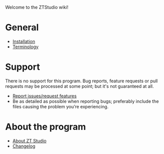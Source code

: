 Welcome to the ZTStudio wiki!

# General
* [Installation](Installation)
* [Terminology](Terminology)


# Support
There is no support for this program. Bug reports, feature requests or pull requests may be processed at some point; but it's not guaranteed at all.

* [Report issues/request features](https://github.com/jbostoen/ZTStudio/issues)
* Be as detailed as possible when reporting bugs; preferably include the files causing the problem you’re experiencing.


# About the program
* [About ZT Studio](About-ZT-Studio)
* [Changelog](Changelog)
